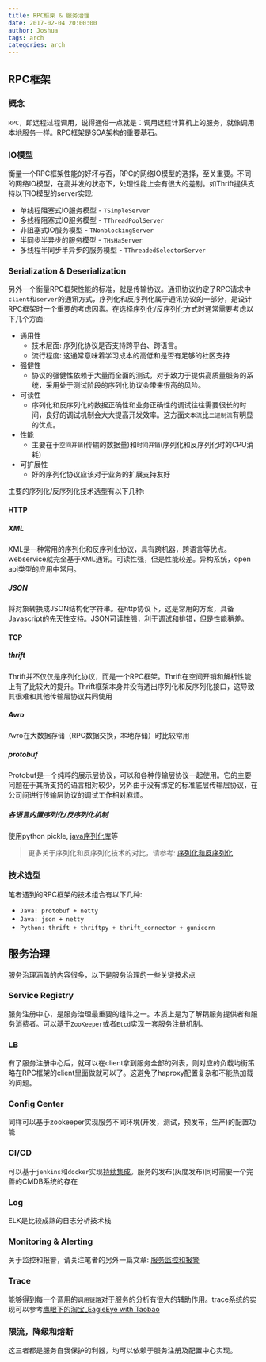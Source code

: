 ```yaml
---
title: RPC框架 & 服务治理
date: 2017-02-04 20:00:00
author: Joshua
tags: arch
categories: arch
---
```



## RPC框架

### 概念

`RPC`，即远程过程调用，说得通俗一点就是：调用远程计算机上的服务，就像调用本地服务一样。RPC框架是SOA架构的重要基石。

### IO模型

衡量一个RPC框架性能的好坏与否，RPC的网络IO模型的选择，至关重要。不同的网络IO模型，在高并发的状态下，处理性能上会有很大的差别。如Thrift提供支持以下IO模型的server实现:

- 单线程阻塞式IO服务模型 - `TSimpleServer`
- 多线程阻塞式IO服务模型 - `TThreadPoolServer`
- 非阻塞式IO服务模型 - `TNonblockingServer`
- 半同步半异步的服务模型 - `THsHaServer`
- 多线程半同步半异步的服务模型 - `TThreadedSelectorServer`

<!-- more -->

### Serialization & Deserialization

另外一个衡量RPC框架性能的标准，就是传输协议。通讯协议约定了RPC请求中`client`和`server`的通讯方式，序列化和反序列化属于通讯协议的一部分，是设计RPC框架时一个重要的考虑因素。在选择序列化/反序列化方式时通常需要考虑以下几个方面:

- 通用性
	-  技术层面: 序列化协议是否支持跨平台、跨语言。
	-  流行程度: 这通常意味着学习成本的高低和是否有足够的社区支持 
- 强健性
	- 协议的强健性依赖于大量而全面的测试，对于致力于提供高质量服务的系统，采用处于测试阶段的序列化协议会带来很高的风险。
- 可读性
	- 序列化和反序列化的数据正确性和业务正确性的调试往往需要很长的时间，良好的调试机制会大大提高开发效率。这方面`文本流`比`二进制流`有明显的优点。
- 性能      
	- 主要在于`空间开销`(传输的数据量)和`时间开销`(序列化和反序列化时的CPU消耗)
- 可扩展性
	- 好的序列化协议应该对于业务的扩展支持友好

主要的序列化/反序列化技术选型有以下几种:   

#### HTTP

##### XML

XML是一种常用的序列化和反序列化协议，具有跨机器，跨语言等优点。webservice就完全基于XML通讯。可读性强，但是性能较差。异构系统，open api类型的应用中常用。

##### JSON

将对象转换成JSON结构化字符串。在http协议下，这是常用的方案，具备Javascript的先天性支持。JSON可读性强，利于调试和排错，但是性能稍差。

#### TCP

##### thrift

Thrift并不仅仅是序列化协议，而是一个RPC框架。Thrift在空间开销和解析性能上有了比较大的提升。Thrift框架本身并没有透出序列化和反序列化接口，这导致其很难和其他传输层协议共同使用

##### Avro

Avro在大数据存储（RPC数据交换，本地存储）时比较常用

##### protobuf

Protobuf是一个纯粹的展示层协议，可以和各种传输层协议一起使用。它的主要问题在于其所支持的语言相对较少，另外由于没有绑定的标准底层传输层协议，在公司间进行传输层协议的调试工作相对麻烦。

##### 各语言内置序列化/反序列化机制

使用python pickle, [java序列化库](https://github.com/jobbole/awesome-java-cn#serialization)等

> 更多关于序列化和反序列化技术的对比，请参考: [序列化和反序列化](http://www.infoq.com/cn/articles/serialization-and-deserialization)

### 技术选型

笔者遇到的RPC框架的技术组合有以下几种:

- `Java: protobuf + netty`
- `Java: json + netty`
- `Python: thrift + thriftpy + thrift_connector + gunicorn`

## 服务治理

服务治理涵盖的内容很多，以下是服务治理的一些关键技术点

### Service Registry

服务注册中心，是服务治理最重要的组件之一。本质上是为了解耦服务提供者和服务消费者。可以基于`ZooKeeper`或者`Etcd`实现一套服务注册机制。

### LB

有了服务注册中心后，就可以在client拿到服务全部的列表，则对应的负载均衡策略在RPC框架的client里面做就可以了。这避免了haproxy配置复杂和不能热加载的问题。

### Config Center

同样可以基于zookeeper实现服务不同环境(开发，测试，预发布，生产)的配置功能

### CI/CD

可以基于`jenkins`和`docker`实现[持续集成](https://www.docker.com/use-cases/cicd)。服务的发布(灰度发布)同时需要一个完善的CMDB系统的存在

### Log

ELK是比较成熟的日志分析技术栈

### Monitoring & Alerting

关于监控和报警，请关注笔者的另外一篇文章: [服务监控和报警](https://joshua-hw.github.io/2017/01/24/monitoring_and_alerting/)

### Trace

能够得到每一个调用的`调用链路`对于服务的分析有很大的辅助作用。trace系统的实现可以参考[鹰眼下的淘宝_EagleEye with Taobao](http://www.slideshare.net/terryice/eagleeye-with-taobaojavaone)

### 限流，降级和熔断

这三者都是服务自我保护的利器，均可以依赖于服务注册及配置中心实现。